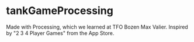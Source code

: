 # tankGameProcessing
Made with Processing, which we learned at TFO Bozen Max Valier.
Inspired by "2 3 4 Player Games" from the App Store.
